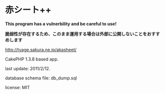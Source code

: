 # 赤シート++

**This program has a vulnerbility and be careful to use!**

**脆弱性が存在するため、このまま運用する場合は外部に公開しないことをおすすめします**

http://tyage.sakura.ne.jp/akasheet/

CakePHP 1.3.8 based app.

last update: 2011/2/12.

database schema file: db_dump.sql

license: MIT
